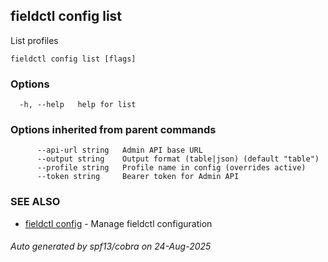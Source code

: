 ## fieldctl config list

List profiles

```
fieldctl config list [flags]
```

### Options

```
  -h, --help   help for list
```

### Options inherited from parent commands

```
      --api-url string   Admin API base URL
      --output string    Output format (table|json) (default "table")
      --profile string   Profile name in config (overrides active)
      --token string     Bearer token for Admin API
```

### SEE ALSO

* [fieldctl config](fieldctl_config.md)	 - Manage fieldctl configuration

###### Auto generated by spf13/cobra on 24-Aug-2025
